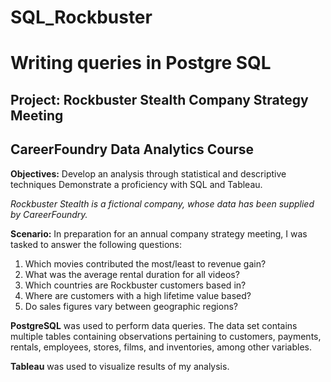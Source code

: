 # SQL_Rockbuster
# Writing queries in Postgre SQL 
## Project: Rockbuster Stealth Company Strategy Meeting
## CareerFoundry Data Analytics Course 

**Objectives:** 
  Develop an analysis through statistical and descriptive techniques
  Demonstrate a proficiency with SQL and Tableau. 
  
*Rockbuster Stealth is a fictional company, whose data has been supplied by CareerFoundry.*

**Scenario:**
In preparation for an annual company strategy meeting, I was tasked to answer the following questions:
  1. Which movies contributed the most/least to revenue gain?
  2. What was the average rental duration for all videos?
  3. Which countries are Rockbuster customers based in?
  4. Where are customers with a high lifetime value based?
  5. Do sales figures vary between geographic regions?

**PostgreSQL** was used to perform data queries.
The data set contains multiple tables containing observations pertaining to 
  customers, payments, rentals, employees, stores, films, and inventories, among other variables.
  
**Tableau** was used to visualize results of my analysis.
